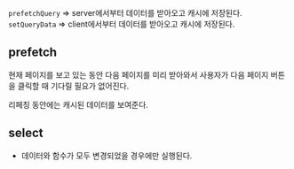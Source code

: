 `prefetchQuery` => server에서부터 데이터를 받아오고 캐시에 저장된다.
`setQueryData` => client에서부터 데이터를 받아오고 캐시에 저장된다.

## prefetch

현재 페이지를 보고 있는 동안 다음 페이지를 미리 받아와서 사용자가 다음 페이지
버튼을 클릭할 때 기다릴 필요가 없어진다.

리페칭 동안에는 캐시된 데이터를 보여준다.

## select

- 데이터와 함수가 모두 변경되었을 경우에만 실행된다.
